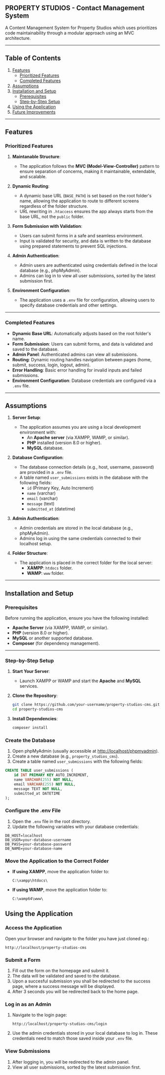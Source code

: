 ## PROPERTY STUDIOS - Contact Management System
A Content Management System for Property Studios which uses prioritizes code maintainability 
through a modular approach using an MVC architecture. 

---

## Table of Contents
1. [Features](#features)
   - [Prioritized Features](#prioritized-features)
   - [Completed Features](#completed-features)
2. [Assumptions](#assumptions)
3. [Installation and Setup](#installation-and-setup)
   - [Prerequisites](#prerequisites)
   - [Step-by-Step Setup](#step-by-step-setup)
4. [Using the Application](#using-the-application)
5. [Future Improvements](#future-improvements)

---

## Features

### Prioritized Features
1. **Maintanable Structure**:
   - The application follows the **MVC (Model-View-Controller)** pattern to ensure separation of concerns, making it maintainable, extendable, and scalable.
   
2. **Dynamic Routing**:
   - A dynamic base URL (`BASE_PATH`) is set based on the root folder's name, allowing the application to route to different screens regardless of the folder structure.
   - URL rewriting in `.htaccess` ensures the app always starts from the base URL, not the `public` folder.

3. **Form Submission with Validation**:
   - Users can submit forms in a safe and seamless environment.
   - Input is validated for security, and data is written to the database using prepared statements to prevent SQL injections.

4. **Admin Authentication**:
   - Admin users are authenticated using credentials defined in the local database (e.g., phpMyAdmin).
   - Admins can log in to view all user submissions, sorted by the latest submission first.

5. **Environment Configuration**:
   - The application uses a `.env` file for configuration, allowing users to specify database credentials and other settings.

---

### Completed Features
- **Dynamic Base URL**: Automatically adjusts based on the root folder's name.
- **Form Submission**: Users can submit forms, and data is validated and saved to the database.
- **Admin Panel**: Authenticated admins can view all submissions.
- **Routing**: Dynamic routing handles navigation between pages (home, submit, success, login, logout, admin).
- **Error Handling**: Basic error handling for invalid inputs and failed submissions.
- **Environment Configuration**: Database credentials are configured via a `.env` file.

---

## Assumptions
1. **Server Setup**:
   - The application assumes you are using a local development environment with:
     - An **Apache server** (via XAMPP, WAMP, or similar).
     - **PHP** installed (version 8.0 or higher).
     - **MySQL** database.

2. **Database Configuration**:
   - The database connection details (e.g., host, username, password) are provided in a `.env` file.
   - A table named `user_submissions` exists in the database with the following fields:
     - `id` (Primary Key, Auto Increment)
     - `name` (varchar)
     - `email` (varchar)
     - `message` (text)
     - `submitted_at` (datetime)

3. **Admin Authentication**:
   - Admin credentials are stored in the local database (e.g., phpMyAdmin).
   - Admins log in using the same credentials connected to their localhost setup.

4. **Folder Structure**:
   - The application is placed in the correct folder for the local server:
     - **XAMPP**: `htdocs` folder.
     - **WAMP**: `www` folder.

---

## Installation and Setup

### Prerequisites
Before running the application, ensure you have the following installed:
- **Apache Server** (via XAMPP, WAMP, or similar).
- **PHP** (version 8.0 or higher).
- **MySQL** or another supported database.
- **Composer** (for dependency management).

---

### Step-by-Step Setup
1. **Start Your Server**:
   - Launch XAMPP or WAMP and start the **Apache** and **MySQL** services.

2. **Clone the Repository**:
   ```bash
   git clone https://github.com/your-username/property-studios-cms.git
   cd property-studios-cms

3. **Install Dependencies**:
   ```bash
   composer install
   ```

### Create the Database

1. Open phpMyAdmin (usually accessible at [http://localhost/phpmyadmin](http://localhost/phpmyadmin)).
2. Create a new database (e.g., `property_studios_cms`).
3. Create a table named `user_submissions` with the following fields:

```sql
CREATE TABLE user_submissions (
    id INT PRIMARY KEY AUTO_INCREMENT,
    name VARCHAR(255) NOT NULL,
    email VARCHAR(255) NOT NULL,
    message TEXT NOT NULL,
    submitted_at DATETIME
);
```

### Configure the .env File

1. Open the `.env` file in the root directory.
2. Update the following variables with your database credentials:

```env
DB_HOST=localhost
DB_USER=your-database-username
DB_PASS=your-database-password
DB_NAME=your-database-name
```

### Move the Application to the Correct Folder

- **If using XAMPP**, move the application folder to:
  ```
  C:\xampp\htdocs\
  ```
- **If using WAMP**, move the application folder to:
  ```
  C:\wamp64\www\
  ```

## Using the Application

### Access the Application

Open your browser and navigate to the folder you have just cloned eg.:

```
http://localhost/property-studios-cms
```

### Submit a Form

1. Fill out the form on the homepage and submit it.
3. The data will be validated and saved to the database.
3. Upon a succesful submission you shall be redirected to the success page, where a success message will be displayed.
4. After 3 seconds you will be redirected back to the home page.

### Log in as an Admin

1. Navigate to the login page:
   ```
   http://localhost/property-studios-cms/login
   ```
2. Use the admin credentials stored in your local database to log in. These credentials need to match those saved inside your `.env` file.

### View Submissions

1. After logging in, you will be redirected to the admin panel.
2. View all user submissions, sorted by the latest submission first.



